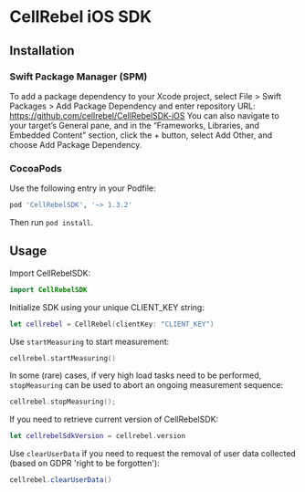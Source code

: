 # CellRebel iOS SDK

## Installation

### Swift Package Manager (SPM)

To add a package dependency to your Xcode project, select File > Swift Packages > Add Package Dependency and enter repository URL: https://github.com/cellrebel/CellRebelSDK-iOS 
You can also navigate to your target’s General pane, and in the “Frameworks, Libraries, and Embedded Content” section, click the + button, select Add Other, and choose Add Package Dependency.

### CocoaPods

Use the following entry in your Podfile:
```rb
pod 'CellRebelSDK', '~> 1.3.2'
```

Then run `pod install`.

## Usage

Import CellRebelSDK:
```swift
import CellRebelSDK
```

Initialize SDK using your unique CLIENT_KEY string:
```swift
let cellrebel = CellRebel(clientKey: "CLIENT_KEY")
```

Use `startMeasuring` to start measurement:
```swift
cellrebel.startMeasuring()
```

In some (rare) cases, if very high load tasks need to be performed, `stopMeasuring` can be used to abort an ongoing measurement sequence:
```swift
cellrebel.stopMeasuring();
```

If you need to retrieve current version of CellRebelSDK:
```swift
let cellrebelSdkVersion = cellrebel.version
```

Use `clearUserData` if you need to request the removal of user data collected (based on GDPR 'right to be forgotten'):
```java
cellrebel.clearUserData()
```
